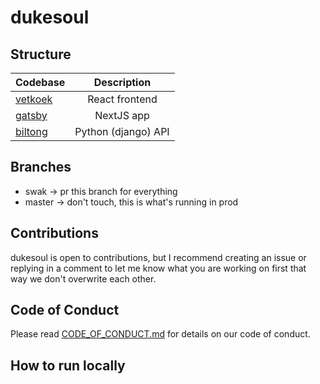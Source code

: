 # dukesoul

## Structure

| Codebase           |     Description     |
| :----------------- | :-----------------: |
| [vetkoek](vetkoek) |   React frontend    |
| [gatsby](gatsby)   |     NextJS app      |
| [biltong](biltong) | Python (django) API |

## Branches

- swak -> pr this branch for everything
- master -> don't touch, this is what's running in prod

## Contributions

dukesoul is open to contributions, but I recommend creating an issue or replying in a comment to let me know what you are working on first that way we don't overwrite each other.

## Code of Conduct

Please read [CODE_OF_CONDUCT.md](https://github.com/KeloDraken/KeloDrake/blob/master/CODE_OF_CONDUCT.md) for details on our code of conduct.

## How to run locally
